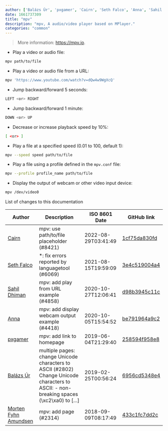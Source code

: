 ```yaml
---
author: ['Balázs Úr', 'pxgamer', 'Cairn', 'Seth Falco', 'Anna', 'Sahil Dhiman', 'Morten Fyhn Amundsen']
date: 1661737309
title: "mpv"
description: "mpv, A audio/video player based on MPlayer."
categories: "common"
---
```

> More information: <https://mpv.io>.

- Play a video or audio file:

```bash
mpv path/to/file
```

- Play a video or audio file from a URL:

```bash
mpv 'https://www.youtube.com/watch?v=dQw4w9WgXcQ'
```

- Jump backward/forward 5 seconds:

```bash
LEFT <or> RIGHT
```

- Jump backward/forward 1 minute:

```bash
DOWN <or> UP
```

- Decrease or increase playback speed by 10%:

```bash
[ <or> ]
```

- Play a file at a specified speed (0.01 to 100, default 1):

```bash
mpv --speed speed path/to/file
```

- Play a file using a profile defined in the `mpv.conf` file:

```bash
mpv --profile profile_name path/to/file
```

- Display the output of webcam or other video input device:

```bash
mpv /dev/video0
```
List of changes to this documentation


Author | Description | ISO 8601 Date | GitHub link
------|-----|-----|-----
[Cairn](mailto:cairn@pm.me) | mpv: use path/to/file placeholder (#8421) | 2022-08-29T03:41:49 | [1cf75da830fd](https://github.com/tldr-pages/tldr/commit/1cf75da830fd9221c2362ff7ca3cf12128113065)
[Seth Falco](mailto:seth@falco.fun) | *: fix errors reported by languagetool (#6069) | 2021-08-15T19:59:09 | [3e4c519004a4](https://github.com/tldr-pages/tldr/commit/3e4c519004a471c861cdc609fd7239ee3355671c)
[Sahil Dhiman](mailto:52946452+sahilister@users.noreply.github.com) | mpv: add play from URL example (#4858) | 2020-10-27T12:06:41 | [d98b3945c11c](https://github.com/tldr-pages/tldr/commit/d98b3945c11ce5d6fd9cd418214e87835c0ce7af)
[Anna](mailto:33095074+annashorthead@users.noreply.github.com) | mpv: add display webcam output example (#4418) | 2020-10-05T15:54:52 | [be791964a9c2](https://github.com/tldr-pages/tldr/commit/be791964a9c27ed2aa5efd597cf24834f559a836)
[pxgamer](mailto:owzie123@gmail.com) | mpv: add link to homepage | 2019-06-04T21:29:40 | [258594f958e8](https://github.com/tldr-pages/tldr/commit/258594f958e8bf6cb2d1787bf0f7e0bdf354d795)
[Balázs Úr](mailto:balazs@urbalazs.hu) | multiple pages: change Unicode characters to ASCII (#2802) Change Unicode characters to ASCII: - non-breaking spaces (\xc2\xa0) to [...] | 2019-02-25T00:56:24 | [6956cd5348e4](https://github.com/tldr-pages/tldr/commit/6956cd5348e4f87db1586a68ab299e46f7384b63)
[Morten Fyhn Amundsen](mailto:morten.fyhn.amundsen@gmail.com) | mpv: add page (#2314) | 2018-09-09T08:17:49 | [433c1fc7dd2c](https://github.com/tldr-pages/tldr/commit/433c1fc7dd2c74e85e94cfc600a16b54d9c81a2f)

